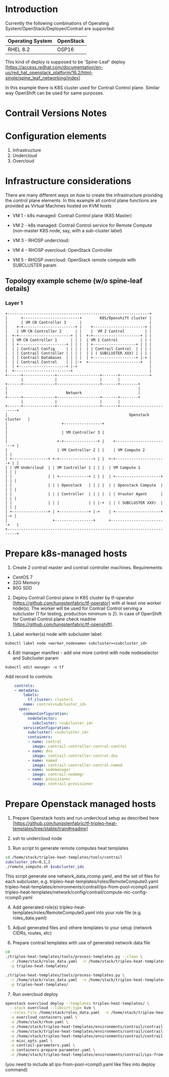 # Introduction
Currently the following combinations of Operating System/OpenStack/Deployer/Contrail are supported:

| Operating System  | OpenStack         |
| ----------------- | ----------------- |
| RHEL 8.2          | OSP16             |


This kind of deploy is supposed to be 'Spine-Leaf' deploy
[https://access.redhat.com/documentation/en-us/red_hat_openstack_platform/16.2/html-single/spine_leaf_networking/index]

In this example there is K8S cluster used for Contrail Control plane.
Similar way OpenShift can be used for same purposes.

# Contrail Versions Notes
# Configuration elements
1. Infrastructure
2. Undercloud
3. Overcloud

# Infrastructure considerations
There are many different ways on how to create the infrastructure providing
the control plane elements. In this example all control plane functions
are provided as Virtual Machines hosted on KVM hosts

- VM 1 - k8s managed:
  Contrail Control plane (K8S Master)

- VM 2 - k8s managed:
  Contrail Control service for Remote Compute (non-master K8S node, say, with a sub-cluster label)

- VM 3 - RHOSP undercloud:

- VM 4 - RHOSP overcloud:
  OpenStack Controller

- VM 5 - RHOSP overcloud:
  OpenStack remote compute with SUBCLUSTER param


## Topology example scheme (w/o spine-leaf details)
### Layer 1
```
+---------------------------------------------------------------+
|      +-------------------------+        K8S/Openshift cluster |
|      | VM CN Controller 3      |                              |
|    +-+-----------------------+ |    +-----------------------+ |
|    | VM CN Controller 2      | |    |  VM 2 Control         | |
|  +-+-----------------------+ | |  +-+---------------------+ | |
|  | VM CN Controller 1      | | |  | VM 1 Control          | | |
|  | +---------------------+ | | |  | +-------------------+ | | |
|  | | Contrail Config     | | | |  | | Contrail Control  | | | |
|  | | Contrail Controller | | | |  | | ( SUBCLUSTER XXX) | | | |
|  | | Contrail Databases  | | | |  | +-------------------+ |-+ |
|  | | Contrail Control    | | |-+  +-----------------------+   |
|  | +---------------------+ |-+                                |
|  +-------------------------+                                  |
+------+--------------+-------------------+-------+-------------+
       |              |                   |       |
+------+--------------+-------------------+-------+--------+
|                                                          |
|                          Network                         |
+------+--------------+-------------------+-------+--------+
       |              |                   |       |
+------+--------------+-------------------+-------+------------------------+
|                                                      Openstack cluster   |
|                        +-----------------+                               |
|                        | VM Controller 3 |                               |
|                      +-+---------------+ |    +------------------------+ |
|                      | VM Controller 2 | |    | VM Compute 2           | |
| +----------------+ +-+---------------+ | |  +-+----------------------+ | |
| | VM Undercloud  | | VM Controller 1 | | |  | VM Compute 1           | | |
| |                | | +-------------+ | | |  | +--------------------+ | | |
| |                | | | Openstack   | | | |  | | Openstack Compute  | | | |
| |                | | | Controller  | | | |  | | Vrouter Agent      | | | |
| |                | | |             | | |-+  | | ( SUBCLUSTER XXX)  | | | |
| +----------------+ | +-------------+ |-+    | +--------------------+ |-+ |
|                    +-----------------+      +------------------------+   |
+--------------------------------------------------------------------------+

```

# Prepare k8s-managed hosts

1. Create 2 contrail master and contrail controller machines. Requirements:
 - CentOS 7
 - 32G Memory
 - 80G SDD

2. Deploy Contrail Control plane in K8S cluster by tf-operator [https://github.com/tungstenfabric/tf-operator] with at least one worker node(s).
The worker will be used for Contrail Control serving a subcluster (1 for testing, production minimum is 2).
In case of OpenShift for Contrail Control plane check readme [https://github.com/tungstenfabric/tf-openshift].

3. Label worker(s) node with subcluster label:
```
kubectl label node <worker_nodename> subcluster=<subcluster_id>
```

4. Edit manager manifest - add one more control with node nodeselector and Subcluster param

```
kubectl edit manager -n tf
```

Add record to controls:

```yaml
    controls:
    - metadata:
        labels:
          tf_cluster: cluster1
        name: control<subcluster_id>
      spec:
        commonConfiguration:
          nodeSelector:
            subcluster: <subcluster_id>
        serviceConfiguration:
          subcluster: <subcluster_id>
          containers:
          - name: control
            image: contrail-controller-control-control
          - name: dns
            image: contrail-controller-control-dns
          - name: named
            image: contrail-controller-control-named
          - name: nodemanager
            image: contrail-nodemgr
          - name: provisioner
            image: contrail-provisioner
```

# Prepare Openstack managed hosts

1. Prepare Openstack hosts and run undercloud setup as described here [https://github.com/tungstenfabric/tf-tripleo-heat-templates/tree/stable/train#readme]

2. ssh to undercloud node

3. Run script to generate remote computes heat templates
```bash
cd /home/stack/tripleo-heat-templates/tools/contrail
subcluster_ids=0,1,2
./remote_compute.sh $subcluster_ids 
```
This script generate one network_data_rcomp.yaml, and the set of files for each subcluster, e.g.
tripleo-heat-templates/roles/RemoteCompute0.yaml
tripleo-heat-templates/environments/contrail/ips-from-pool-rcomp0.yaml
tripleo-heat-templates/network/config/contrail/compute-nic-config-rcomp0.yaml

4. Add generated role(s) tripleo-heat-templates/roles/RemoteCompute0.yaml into your role file (e.g. roles_data.yaml)

5. Adjust generated files and othere templates to your setup (network CIDRs, routes, etc)

6. Prepare contrail templates with use of generated network data file 
```bash
cd
./tripleo-heat-templates/tools/process-templates.py --clean \
  -r /home/stack/roles_data.yaml  -n /home/stack/tripleo-heat-templates/network_data_rcomp.yaml \
  -p tripleo-heat-templates/

./tripleo-heat-templates/tools/process-templates.py \
  -r /home/stack/roles_data.yaml  -n /home/stack/tripleo-heat-templates/network_data_rcomp.yaml \
  -p tripleo-heat-templates/
```

7. Run overcloud deploy

```bash
openstack overcloud deploy --templates tripleo-heat-templates/ \
  --stack overcloud --libvirt-type kvm \
  --roles-file /home/stack/roles_data.yaml  -n /home/stack/tripleo-heat-templates/network_data_rcomp.yaml \
  -e overcloud_containers.yaml \
  -e /home/stack/rhsm.yaml \
  -e /home/stack/tripleo-heat-templates/environments/contrail/contrail-services.yaml \
  -e /home/stack/tripleo-heat-templates/environments/contrail/contrail-net-single.yaml \
  -e /home/stack/tripleo-heat-templates/environments/contrail/contrail-plugins.yaml \
  -e misc_opts.yaml \
  -e contrail-parameters.yaml \
  -e containers-prepare-parameter.yaml \
  -e /home/stack/tripleo-heat-templates/environments/contrail/ips-from-pool-rcomp0.yaml
```
(you need to include all ips-from-pool-rcomp0.yaml like files into deploy command)
